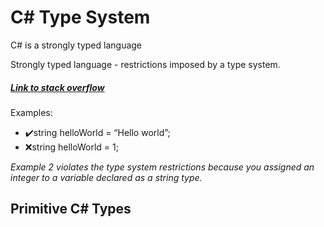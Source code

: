 # C# Type System

C# is a strongly typed language

Strongly typed language - restrictions imposed by a type system.

##### [Link to stack overflow](https://stackoverflow.com/questions/2690544/what-is-the-difference-between-a-strongly-typed-language-and-a-statically-typed)

Examples:

- ✔️string helloWorld = “Hello world”;
- ❌string helloWorld = 1;

*Example 2 violates the type system restrictions because you assigned an integer to a variable declared as a string type.*

## Primitive C# Types


